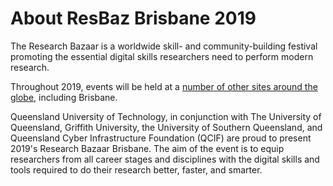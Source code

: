 # About ResBaz Brisbane 2019


The Research Bazaar is a worldwide skill- and community-building festival promoting the essential digital skills researchers need to perform modern research. 

Throughout 2019, events will be held at a [number of other sites around the globe](https://resbaz.github.io/resbaz2019/), including Brisbane.

Queensland University of Technology, in conjunction with The University of Queensland, Griffith University, the University of Southern Queensland, and Queensland Cyber Infrastructure Foundation (QCIF) are proud to present 2019's Research Bazaar Brisbane. The aim of the event is to equip researchers from all career stages and disciplines with the digital skills and tools required to do their research better, faster, and smarter.
